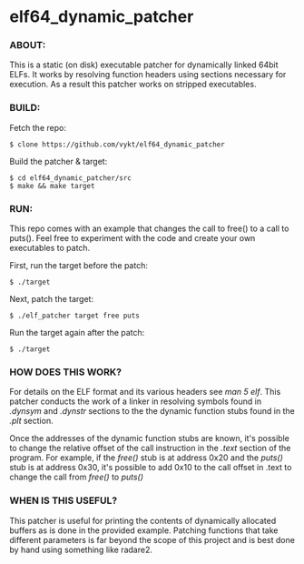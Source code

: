 # elf64_dynamic_patcher


### ABOUT:

This is a static (on disk) executable patcher for dynamically linked 64bit ELFs. It 
works by resolving function headers using sections necessary for execution. As a result 
this patcher works on stripped executables.


### BUILD:

Fetch the repo:
```
$ clone https://github.com/vykt/elf64_dynamic_patcher
```

Build the patcher & target:
```
$ cd elf64_dynamic_patcher/src
$ make && make target
```

### RUN:

This repo comes with an example that changes the call to free() to a call to puts().
Feel free to experiment with the code and create your own executables to patch.

First, run the target before the patch:
```
$ ./target
```

Next, patch the target:
```
$ ./elf_patcher target free puts
```

Run the target again after the patch:
```
$ ./target
```


### HOW DOES THIS WORK?

For details on the ELF format and its various headers see <i>man 5 elf</i>. This patcher 
conducts the work of a linker in resolving symbols found in <i>.dynsym</i> and 
<i>.dynstr</i> sections to the the dynamic function stubs found in the <i>.plt</i> 
section.

Once the addresses of the dynamic function stubs are known, it's possible to change 
the relative offset of the call instruction in the <i>.text</i> section of the program. 
For example, if the <i>free()</i> stub is at address 0x20 and the <i>puts()</i> stub is 
at address 0x30, it's possible to add 0x10 to the call offset in .text to change the call 
from <i>free()</i> to <i>puts()</i>


### WHEN IS THIS USEFUL?

This patcher is useful for printing the contents of dynamically allocated buffers as is 
done in the provided example. Patching functions that take different parameters is 
far beyond the scope of this project and is best done by hand using something like 
radare2.
